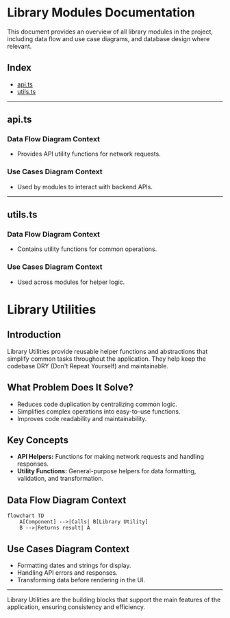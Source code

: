 # Library Modules Documentation

This document provides an overview of all library modules in the project, including data flow and use case diagrams, and database design where relevant.

## Index
- [api.ts](#apits)
- [utils.ts](#utilsts)

---

## api.ts

### Data Flow Diagram Context
- Provides API utility functions for network requests.

### Use Cases Diagram Context
- Used by modules to interact with backend APIs.

---

## utils.ts

### Data Flow Diagram Context
- Contains utility functions for common operations.

### Use Cases Diagram Context
- Used across modules for helper logic.

# Library Utilities

## Introduction
Library Utilities provide reusable helper functions and abstractions that simplify common tasks throughout the application. They help keep the codebase DRY (Don't Repeat Yourself) and maintainable.

## What Problem Does It Solve?
- Reduces code duplication by centralizing common logic.
- Simplifies complex operations into easy-to-use functions.
- Improves code readability and maintainability.

## Key Concepts
- **API Helpers:** Functions for making network requests and handling responses.
- **Utility Functions:** General-purpose helpers for data formatting, validation, and transformation.

## Data Flow Diagram Context
```mermaid
flowchart TD
    A[Component] -->|Calls| B[Library Utility]
    B -->|Returns result| A
```

## Use Cases Diagram Context
- Formatting dates and strings for display.
- Handling API errors and responses.
- Transforming data before rendering in the UI.

---
Library Utilities are the building blocks that support the main features of the application, ensuring consistency and efficiency. 